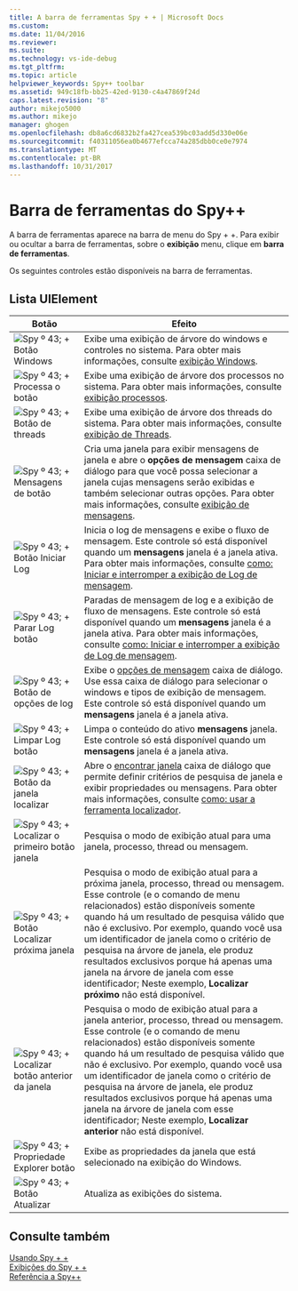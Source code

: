 ```yaml
---
title: A barra de ferramentas Spy + + | Microsoft Docs
ms.custom: 
ms.date: 11/04/2016
ms.reviewer: 
ms.suite: 
ms.technology: vs-ide-debug
ms.tgt_pltfrm: 
ms.topic: article
helpviewer_keywords: Spy++ toolbar
ms.assetid: 949c18fb-bb25-42ed-9130-c4a47869f24d
caps.latest.revision: "8"
author: mikejo5000
ms.author: mikejo
manager: ghogen
ms.openlocfilehash: db8a6cd6832b2fa427cea539bc03add5d330e06e
ms.sourcegitcommit: f40311056ea0b4677efcca74a285dbb0ce0e7974
ms.translationtype: MT
ms.contentlocale: pt-BR
ms.lasthandoff: 10/31/2017
---
```

# <a name="spy-toolbar"></a>Barra de ferramentas do Spy++
A barra de ferramentas aparece na barra de menu do Spy + +. Para exibir ou ocultar a barra de ferramentas, sobre o **exibição** menu, clique em **barra de ferramentas**.  
  
 Os seguintes controles estão disponíveis na barra de ferramentas.  
  
## <a name="uielement-list"></a>Lista UIElement  
  
|Botão|Efeito|  
|------------|------------|  
|![Spy º 43; &#43; Botão Windows](../debugger/media/icon_spy--_windows.gif "Icon_Spy + + Windows")|Exibe uma exibição de árvore do windows e controles no sistema. Para obter mais informações, consulte [exibição Windows](../debugger/windows-view.md).|  
|![Spy º 43; &#43; Processa o botão](../debugger/media/icon_spy--_processes.gif "Icon_Spy + + _Processes")|Exibe uma exibição de árvore dos processos no sistema. Para obter mais informações, consulte [exibição processos](../debugger/processes-view.md).|  
|![Spy º 43; &#43; Botão de threads](../debugger/media/icon_spy--_threads.gif "Icon_Spy + + _Threads")|Exibe uma exibição de árvore dos threads do sistema. Para obter mais informações, consulte [exibição de Threads](../debugger/threads-view.md).|  
|![Spy º 43; &#43; Mensagens de botão](../debugger/media/icon_spy--_messages.gif "Icon_Spy + + _Messages")|Cria uma janela para exibir mensagens de janela e abre o **opções de mensagem** caixa de diálogo para que você possa selecionar a janela cujas mensagens serão exibidas e também selecionar outras opções. Para obter mais informações, consulte [exibição de mensagens](../debugger/messages-view.md).|  
|![Spy º 43; &#43; Botão Iniciar Log](../debugger/media/icon_spy--_startlog.gif "Icon_Spy + + _StartLog")|Inicia o log de mensagens e exibe o fluxo de mensagem. Este controle só está disponível quando um **mensagens** janela é a janela ativa. Para obter mais informações, consulte [como: Iniciar e interromper a exibição de Log de mensagem](../debugger/how-to-start-and-stop-the-message-log-display.md).|  
|![Spy º 43; &#43; Parar Log botão](../debugger/media/icon_spy--_stoplog.gif "Icon_Spy + + _StopLog")|Paradas de mensagem de log e a exibição de fluxo de mensagens. Este controle só está disponível quando um **mensagens** janela é a janela ativa. Para obter mais informações, consulte [como: Iniciar e interromper a exibição de Log de mensagem](../debugger/how-to-start-and-stop-the-message-log-display.md).|  
|![Spy º 43; &#43; Botão de opções de log](../debugger/media/icon_spy--_logoptions.gif "Icon_Spy + + _LogOptions")|Exibe o [opções de mensagem](../debugger/message-options-dialog-box.md) caixa de diálogo. Use essa caixa de diálogo para selecionar o windows e tipos de exibição de mensagem. Este controle só está disponível quando um **mensagens** janela é a janela ativa.|  
|![Spy º 43; &#43; Limpar Log botão](../debugger/media/spy--_clearlog.gif "Spy + + _ClearLog")|Limpa o conteúdo do ativo **mensagens** janela. Este controle só está disponível quando um **mensagens** janela é a janela ativa.|  
|![Spy º 43; &#43; Botão da janela localizar](../debugger/media/icon_spy--_findwindow.gif "Icon_Spy + + _FindWindow")|Abre o [encontrar janela](../debugger/find-window-dialog-box.md) caixa de diálogo que permite definir critérios de pesquisa de janela e exibir propriedades ou mensagens. Para obter mais informações, consulte [como: usar a ferramenta localizador](../debugger/how-to-use-the-finder-tool.md).|  
|![Spy º 43; &#43; Localizar o primeiro botão janela](../debugger/media/icon_spy--_window.gif "Icon_Spy + + _Window")|Pesquisa o modo de exibição atual para uma janela, processo, thread ou mensagem.|  
|![Spy º 43; &#43; Botão Localizar próxima janela](../debugger/media/icon_spy--_nextwindow.gif "Icon_Spy + + _NextWindow")|Pesquisa o modo de exibição atual para a próxima janela, processo, thread ou mensagem. Esse controle (e o comando de menu relacionados) estão disponíveis somente quando há um resultado de pesquisa válido que não é exclusivo. Por exemplo, quando você usa um identificador de janela como o critério de pesquisa na árvore de janela, ele produz resultados exclusivos porque há apenas uma janela na árvore de janela com esse identificador; Neste exemplo, **Localizar próximo** não está disponível.|  
|![Spy º 43; &#43; Localizar botão anterior da janela](../debugger/media/icon_spy--_prevwindow.gif "Icon_Spy + + _PrevWindow")|Pesquisa o modo de exibição atual para a janela anterior, processo, thread ou mensagem. Esse controle (e o comando de menu relacionados) estão disponíveis somente quando há um resultado de pesquisa válido que não é exclusivo. Por exemplo, quando você usa um identificador de janela como o critério de pesquisa na árvore de janela, ele produz resultados exclusivos porque há apenas uma janela na árvore de janela com esse identificador; Neste exemplo, **Localizar anterior** não está disponível.|  
|![Spy º 43; &#43; Propriedade Explorer botão](../debugger/media/icon_spy--_propexp.gif "Icon_Spy + + _PropExp")|Exibe as propriedades da janela que está selecionado na exibição do Windows.|  
|![Spy º 43; &#43; Botão Atualizar](../debugger/media/icon_spy--_refresh.gif "Icon_Spy + + _Refresh")|Atualiza as exibições do sistema.|  
  
## <a name="see-also"></a>Consulte também  
 [Usando Spy + +](../debugger/using-spy-increment.md)   
 [Exibições do Spy + +](../debugger/spy-increment-views.md)   
 [Referência a Spy++](../debugger/spy-increment-reference.md)